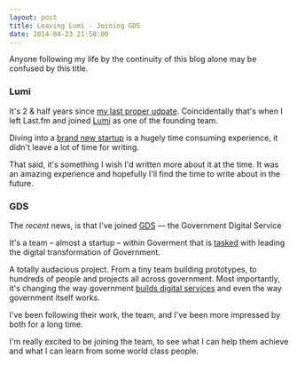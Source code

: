 ```yaml
---
layout: post
title: Leaving Lumi - Joining GDS
date: 2014-04-23 21:58:00
---
```


Anyone following my life by the continuity of this blog alone may be confused by this title.

### Lumi

It's 2 & half years since [my last proper udpate](/blog/leaving-last-fm/). Coincidentally that's when I left Last.fm and joined [Lumi](https://lumi.do) as one of the founding team.

Diving into a [brand new startup](http://techcrunch.com/2012/12/04/last-fm-founders-next-track-lumi-a-site-that-uses-your-browsing-history-to-help-you-discover-things-on-the-web/) is a hugely time consuming experience, it didn't leave a lot of time for writing.

That said, it's something I wish I'd written more about it at the time. It was an amazing experience and hopefully I'll find the time to write about in the future.

### GDS

The _recent_ news, is that I've joined [GDS](https://gds.blog.gov.uk/) — the Government Digital Service

It's a team – almost a startup – within Goverment that is [tasked](https://gds.blog.gov.uk/about/) with leading the digital transformation of Government.

A totally audacious project. From a tiny team building prototypes, to hundreds of people and projects all across government. Most importantly, it's changing the way government [builds digital services](https://www.gov.uk/service-manual) and even the way government itself works.

I've been following their work, the team, and I've been more impressed by both for a long time.

I'm really excited to be joining the team, to see what I can help them achieve and what I can learn from some world class people.
